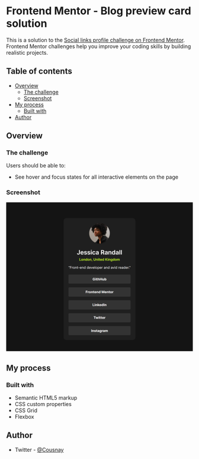 # Frontend Mentor - Blog preview card solution

This is a solution to the [Social links profile challenge on Frontend Mentor](https://www.frontendmentor.io/challenges/social-links-profile-UG32l9m6dQ). Frontend Mentor challenges help you improve your coding skills by building realistic projects. 

## Table of contents

- [Overview](#overview)
  - [The challenge](#the-challenge)
  - [Screenshot](#screenshot)
- [My process](#my-process)
  - [Built with](#built-with)
- [Author](#author)


## Overview

### The challenge

Users should be able to:

- See hover and focus states for all interactive elements on the page

### Screenshot

![](./design/127.0.0.1_5500_index.html%20(1).png)

## My process

### Built with

- Semantic HTML5 markup
- CSS custom properties
- CSS Grid
- Flexbox

## Author
- Twitter - [@Cousnay](https://twitter.com/Cousnay)


